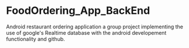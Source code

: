# FoodOrdering_App_BackEnd
Android restaurant ordering application a group project implementing the use of google's Realtime database with the android developement functionality and github.
